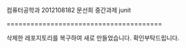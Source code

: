 컴퓨터공학과 2012108182 문선희 중간과제 junit

=======================================

삭제한 레포지토리를 복구하여 새로 만들었습니다. 확인부탁드립니다.
